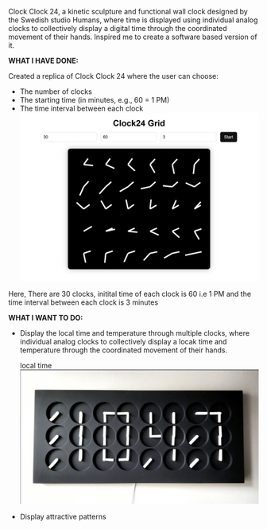 Clock Clock 24, a kinetic sculpture and functional wall clock designed by the Swedish studio Humans, where time is displayed using individual analog clocks to collectively display a digital time through the coordinated movement of their hands. 
Inspired me to create a software based version of it.

**WHAT I HAVE DONE:**

Created a replica of Clock Clock 24 where the user can choose:
- The number of clocks
- The starting time (in minutes, e.g., 60 = 1 PM)
- The time interval between each clock
![Image Alt](https://github.com/Surya-saketh/Clock-Clock-24/blob/e64adb4541c380d1321efe4c6c2284fa8712e5c5/Screenshot%202025-09-07%20115529.png)

Here, There are 30 clocks, initital time of each clock is 60 i.e 1 PM and the time interval between each clock is 3 minutes

**WHAT I WANT TO DO:**


- Display the local time and temperature through multiple clocks, where individual analog clocks to collectively display a locak time and temperature through the coordinated movement of their hands.

  local time
  ![Image Alt](https://github.com/Surya-saketh/Clock-Clock-24/blob/6275163b91252cc62bd3bac7961275c5c89a1f00/Screenshot%202025-09-04%20131824.png)
  
- Display attractive patterns 
